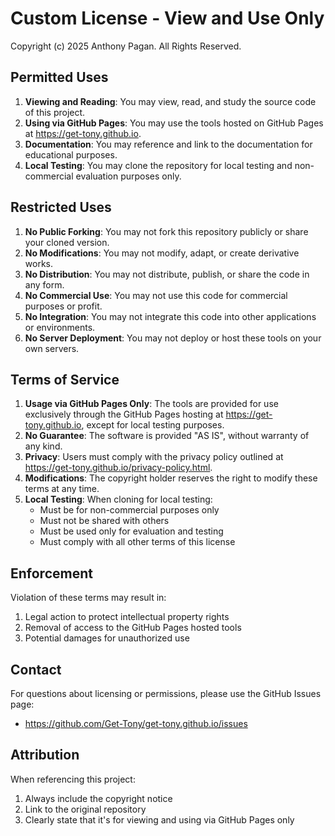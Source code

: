 # Custom License - View and Use Only

Copyright (c) 2025 Anthony Pagan. All Rights Reserved.

## Permitted Uses

1. **Viewing and Reading**: You may view, read, and study the source code of this project.
2. **Using via GitHub Pages**: You may use the tools hosted on GitHub Pages at <https://get-tony.github.io>.
3. **Documentation**: You may reference and link to the documentation for educational purposes.
4. **Local Testing**: You may clone the repository for local testing and non-commercial evaluation purposes only.

## Restricted Uses

1. **No Public Forking**: You may not fork this repository publicly or share your cloned version.
2. **No Modifications**: You may not modify, adapt, or create derivative works.
3. **No Distribution**: You may not distribute, publish, or share the code in any form.
4. **No Commercial Use**: You may not use this code for commercial purposes or profit.
5. **No Integration**: You may not integrate this code into other applications or environments.
6. **No Server Deployment**: You may not deploy or host these tools on your own servers.

## Terms of Service

1. **Usage via GitHub Pages Only**: The tools are provided for use exclusively through the GitHub Pages hosting at <https://get-tony.github.io>, except for local testing purposes.
2. **No Guarantee**: The software is provided "AS IS", without warranty of any kind.
3. **Privacy**: Users must comply with the privacy policy outlined at <https://get-tony.github.io/privacy-policy.html>.
4. **Modifications**: The copyright holder reserves the right to modify these terms at any time.
5. **Local Testing**: When cloning for local testing:
   - Must be for non-commercial purposes only
   - Must not be shared with others
   - Must be used only for evaluation and testing
   - Must comply with all other terms of this license

## Enforcement

Violation of these terms may result in:

1. Legal action to protect intellectual property rights
2. Removal of access to the GitHub Pages hosted tools
3. Potential damages for unauthorized use

## Contact

For questions about licensing or permissions, please use the GitHub Issues page:

- <https://github.com/Get-Tony/get-tony.github.io/issues>

## Attribution

When referencing this project:

1. Always include the copyright notice
2. Link to the original repository
3. Clearly state that it's for viewing and using via GitHub Pages only
